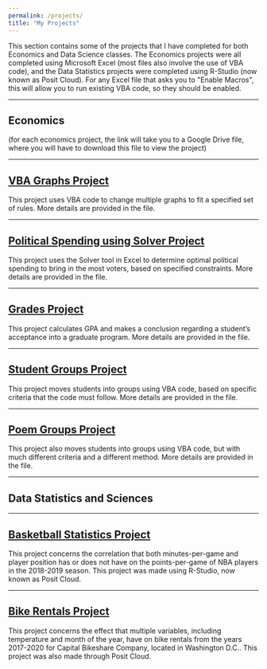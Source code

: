 ```yaml
---
permalink: /projects/
title: "My Projects"
---
```


This section contains some of the projects that I have completed for both Economics and Data Science classes. The Economics projects were all completed using Microsoft Excel (most files also involve the use of VBA code), and the Data Statistics projects were completed using R-Studio (now known as Posit Cloud). For any Excel file that asks you to "Enable Macros", this will allow you to run existing VBA code, so they should be enabled.

---
Economics
---

(for each economics project, the link will take you to a Google Drive file, where you will have to download this file to view the project)

---
[VBA Graphs Project](https://drive.google.com/file/d/1vHbmq058ORYQgMfa7JcMq8-90AnfUIAG/view?usp=share_link)
---

This project uses VBA code to change multiple graphs to fit a specified set of rules. More details are provided in the file.

---
[Political Spending using Solver Project](https://drive.google.com/file/d/1rOUbVZQX_WOLLZpp-GlEYnOkSj64N8ld/view?usp=share_link)
---

This project uses the Solver tool in Excel to determine optimal political spending to bring in the most voters, based on specified constraints. More details are provided in the file.

---
[Grades Project](https://drive.google.com/file/d/1gLKBVMJepE1OrPlEPVKAoEFJiR_YZKPt/view?usp=share_link)
---

This project calculates GPA and makes a conclusion regarding a student’s acceptance into a graduate program. More details are provided in the file. 

---
[Student Groups Project](https://drive.google.com/file/d/1HU-PhdK972a2Ve0bxfrc-RLVn70J58pi/view?usp=share_link)
---

This project moves students into groups using VBA code, based on specific criteria that the code must follow. More details are provided in the file.

---
[Poem Groups Project](https://drive.google.com/file/d/1zA_WyiLRTaMfo0H4BU5AYpJJE49vzJpA/view?usp=share_link)
---

This project also moves students into groups using VBA code, but with much different criteria and a different method. More details are provided in the file.

---
Data Statistics and Sciences
---

---
[Basketball Statistics Project](https://drive.google.com/file/d/1eqf0R3M50rtON1IC6_9bD8-lAcZ3wU5k/view?usp=share_link)
---

This project concerns the correlation that both minutes-per-game and player position has or does not have on the points-per-game of NBA players in the 2018-2019 season. This project was made using R-Studio, now known as Posit Cloud.

---
[Bike Rentals Project](https://drive.google.com/file/d/1z3yJhBD4i_QX0H31utdHyxZZSJDDss-v/view?usp=share_link)
---

This project concerns the effect that multiple variables, including temperature and month of the year, have on bike rentals from the years 2017-2020 for Capital Bikeshare Company, located in Washington D.C.. This project was also made through Posit Cloud. 



